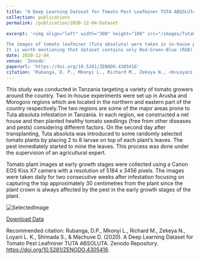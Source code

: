 ```yaml
---
title: "A Deep Learning Dataset for Tomato Pest Leafminer TUTA ABSOLUTA"
collection: publications
permalink: /publication/2020-12-04-Dataset

excerpt: '<img align="left" width="300" height="100" src="/images/TutaOne.jpg">           

The images of tomato leafminer (Tuta absoluta) were taken in in-house plots between August 2018 and May 2019 in Arusha, Tanzania.  Under net-house that were controlled from other others. T.absoluta larvae were inoculated on the commonly grown tomato varieties at the early growth stage (herein, on the second day after transplanting). The images were taken for the first 2 weeks after inoculation. Images captured the canopy of the plants. 
It is worth mentioning that dataset contains only Red-Green-Blue (RGB) colored images. The annotated dataset freely available to other researchers through an open access repository to facilitate further research in diagnosing Tuta absoluta’s damage to tomato plants'
date: 2020-12-04
venue: 'Zenodo'
paperurl: 'https://doi.org/10.5281/ZENODO.4305416'
citation: 'Rubanga, D. P., Mkonyi L., Richard M., Zekeya N., <b>Loyani L.K.</b>, Shimada S., & Machuve D. (2020). A Deep Learning Dataset for Tomato Pest Leafminer TUTA ABSOLUTA. <i> Zenodo</i>.'
---
```


This study was conducted in Tanzania targeting a variety of tomato growers around the country. Two in-house experiments were set up in Arusha and Morogoro regions which are located in the northern and eastern part of the country respectively.The two regions are some of the major areas prone to Tuta absoluta infestation in Tanzania. In each region, we constructed a net house  and then planted healthy tomato seedlings (free from other diseases and pests) considering different factors. On the second day after transplanting, Tuta absoluta was introduced to some randomly selected tomato plants by placing 2 to 8 larvae on top of each plant’s leaves. The pest immediately started to mine the leaves. This process was done under the supervision of an agricultural expert. 

Tomato plant images at early growth stages were collected using a Canon EOS Kiss X7 camera with a resolution of 5184 x 3456 pixels. The images were taken daily for two consecutive weeks after infestation focusing on capturing the top approximately 30 centimetres from the plant since the plant crown is always affected by the pest in the early growth stages of the plant.

![SelectedImage](/images/sampledatawithdate.PNG)

[Download Data](https://doi.org/10.5281/ZENODO.4305416)

Recommended citation: Rubanga, D.P., Mkonyi L., Richard M., Zekeya N., Loyani L. K., Shimada S., & Machuve D. (2020). A Deep Learning Dataset for Tomato Pest Leafminer TUTA ABSOLUTA. Zenodo Repository. https://doi.org/10.5281/ZENODO.4305416.
